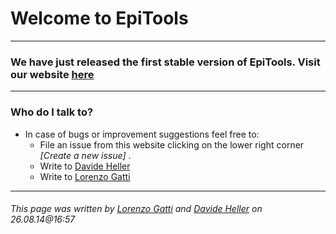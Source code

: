 # Welcome to EpiTools #
---------------------------------------

### **We have just released the first stable version of EpiTools. Visit our website [here](http://imls-bg-arthemis.uzh.ch/epitools)** ###

---------------------------------------
### Who do I talk to? ###

* In case of bugs or improvement suggestions feel free to:
    * File an issue from this website clicking on the lower right corner *[Create a new issue]* .
    * Write to [Davide Heller](mailto:davide.heller@imls.uzh.ch?Subject=EpiTools%200.1%20beta%20closed%20)
    * Write to [Lorenzo Gatti](mailto:lorenzo.gatti@uzh.ch?Subject=EpiTools%200.1%20beta%20closed%20)

---------------------------------------
###### This page was written by [Lorenzo Gatti](mailto:lorenzo.gatti.89@gmail.com) and [Davide Heller](mailto:davide.heller@imls.uzh.ch) on 26.08.14@16:57